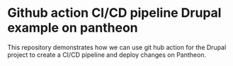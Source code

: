 # Github action CI/CD pipeline Drupal example on pantheon
This repository demonstrates how we can use git hub action for the Drupal project to create a CI/CD pipeline and deploy changes on Pantheon. 

